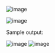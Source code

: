 ![image](https://user-images.githubusercontent.com/65298005/123542950-ef906180-d77e-11eb-9378-90ed3435ec41.png)

![image](https://user-images.githubusercontent.com/65298005/123542966-fe771400-d77e-11eb-97d6-3adf78964334.png)

Sample output:

![image](https://user-images.githubusercontent.com/65298005/123542983-16e72e80-d77f-11eb-83f7-7254f46158e2.png)
![image](https://user-images.githubusercontent.com/65298005/123542986-1d75a600-d77f-11eb-9d00-e78874ff31f4.png)
